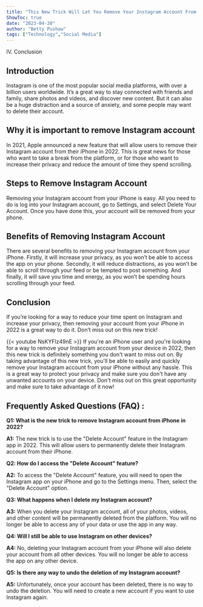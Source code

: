 ```yaml
---
title: "This New Trick Will Let You Remove Your Instagram Account From Your iPhone in 2022 - Don't Miss Out!"
ShowToc: true 
date: "2023-04-20"
author: "Betty Pushaw" 
tags: ["Technology","Social Media"]
---
```

IV. Conclusion

## Introduction 
Instagram is one of the most popular social media platforms, with over a billion users worldwide. It’s a great way to stay connected with friends and family, share photos and videos, and discover new content. But it can also be a huge distraction and a source of anxiety, and some people may want to delete their account. 

## Why it is important to remove Instagram account
In 2021, Apple announced a new feature that will allow users to remove their Instagram account from their iPhone in 2022. This is great news for those who want to take a break from the platform, or for those who want to increase their privacy and reduce the amount of time they spend scrolling. 

## Steps to Remove Instagram Account
Removing your Instagram account from your iPhone is easy. All you need to do is log into your Instagram account, go to Settings, and select Delete Your Account. Once you have done this, your account will be removed from your phone. 

## Benefits of Removing Instagram Account 
There are several benefits to removing your Instagram account from your iPhone. Firstly, it will increase your privacy, as you won’t be able to access the app on your phone. Secondly, it will reduce distractions, as you won’t be able to scroll through your feed or be tempted to post something. And finally, it will save you time and energy, as you won’t be spending hours scrolling through your feed. 

## Conclusion
If you’re looking for a way to reduce your time spent on Instagram and increase your privacy, then removing your account from your iPhone in 2022 is a great way to do it. Don’t miss out on this new trick!

{{< youtube NsKYFlz49nE >}} 
If you're an iPhone user and you're looking for a way to remove your Instagram account from your device in 2022, then this new trick is definitely something you don't want to miss out on. By taking advantage of this new trick, you'll be able to easily and quickly remove your Instagram account from your iPhone without any hassle. This is a great way to protect your privacy and make sure you don't have any unwanted accounts on your device. Don't miss out on this great opportunity and make sure to take advantage of it now!

## Frequently Asked Questions (FAQ) :
**Q1: What is the new trick to remove Instagram account from iPhone in 2022?**

**A1:** The new trick is to use the "Delete Account" feature in the Instagram app in 2022. This will allow users to permanently delete their Instagram account from their iPhone. 

**Q2: How do I access the "Delete Account" feature?**

**A2:** To access the "Delete Account" feature, you will need to open the Instagram app on your iPhone and go to the Settings menu. Then, select the "Delete Account" option. 

**Q3: What happens when I delete my Instagram account?**

**A3:** When you delete your Instagram account, all of your photos, videos, and other content will be permanently deleted from the platform. You will no longer be able to access any of your data or use the app in any way. 

**Q4: Will I still be able to use Instagram on other devices?**

**A4:** No, deleting your Instagram account from your iPhone will also delete your account from all other devices. You will no longer be able to access the app on any other device. 

**Q5: Is there any way to undo the deletion of my Instagram account?**

**A5:** Unfortunately, once your account has been deleted, there is no way to undo the deletion. You will need to create a new account if you want to use Instagram again.


